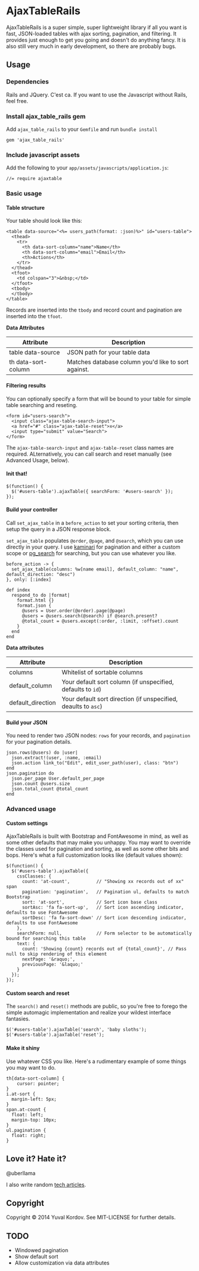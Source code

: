 # AjaxTableRails

AjaxTableRails is a super simple, super lightweight library if all you want is fast, JSON-loaded tables with ajax sorting, pagination, and filtering. It provides just enough to get you going and doesn't do anything fancy. It is also still very much in early development, so there are probably bugs.

## Usage

### Dependencies

Rails and JQuery. C'est ca. If you want to use the Javascript without Rails, feel free.

### Install ajax_table_rails gem

Add `ajax_table_rails` to your `Gemfile` and run `bundle install`

````
gem 'ajax_table_rails'
````

### Include javascript assets

Add the following to your `app/assets/javascripts/application.js`:

````
//= require ajaxtable
````

### Basic usage

#### Table structure

Your table should look like this:

````
<table data-source="<%= users_path(format: :json)%>" id="users-table">
  <thead>
    <tr>
      <th data-sort-column="name">Name</th>
      <th data-sort-column="email">Email</th>
      <th>Actions</th>
    </tr>
  </thead>
  <tfoot>
    <td colspan="3">&nbsp;</td>
  </tfoot>
  <tbody>
  </tbody>
</table>
````

Records are inserted into the `tbody` and record count and pagination are inserted into the `tfoot`.

**Data Attributes**

| Attribute | Description |
| --------- | ----------- |
| table data-source | JSON path for your table data |
| th data-sort-column | Matches database column you'd like to sort against. |

#### Filtering results

You can optionally specify a form that will be bound to your table for simple table searching and reseting.

````
<form id="users-search">
  <input class="ajax-table-search-input">
  <a href="#" class="ajax-table-reset">x</a>
  <input type="submit" value="Search">
</form>
````

The `ajax-table-search-input` and `ajax-table-reset` class names are required. ALternatively, you can call search and reset manually (see Advanced Usage, below).

#### Init that!

````
$(function() {
  $('#users-table').ajaxTable({ searchForm: '#users-search' });
});
````

#### Build your controller

Call `set_ajax_table` in a `before_action` to set your sorting criteria, then setup the query in a JSON response block.

`set_ajax_table` populates `@order`, `@page`, and `@search`, which you can use directly in your query. I use [kaminari](https://github.com/amatsuda/kaminari) for pagination and either a custom scope or [pg_search](https://github.com/Casecommons/pg_search) for searching, but you can use whatever you like.

````
before_action -> {
  set_ajax_table(columns: %w[name email], default_column: "name", default_direction: "desc")
}, only: [:index]

def index
  respond_to do |format|
    format.html {}
    format.json {
      @users = User.order(@order).page(@page)
      @users = @users.search(@search) if @search.present?
      @total_count = @users.except(:order, :limit, :offset).count
    }
  end
end
````

**Data attributes**

| Attribute | Description |
| --------- | ----------- |
| columns | Whitelist of sortable columns |
| default_column | Your default sort column (if unspecified, defaults to `id`) |
| default_direction | Your default sort direction (if unspecified, deaults to `asc`) |

#### Build your JSON

You need to render two JSON nodes: `rows` for your records, and `pagination` for your pagination details.

````
json.rows(@users) do |user|
  json.extract!(user, :name, :email)
  json.action link_to("Edit", edit_user_path(user), class: "btn")
end
json.pagination do
  json.per_page User.default_per_page
  json.count @users.size
  json.total_count @total_count
end
````

### Advanced usage

#### Custom settings

AjaxTableRails is built with Bootstrap and FontAwesome in mind, as well as some other defaults that may make you unhappy. You may want to override the classes used for pagination and sorting, as well as some other bits and bops. Here's what a full customization looks like (default values shown):

````
$(function() {
  $('#users-table').ajaxTable({
    cssClasses: {
      count: 'at-count',          // "Showing xx records out of xx" span
      pagination: 'pagination',   // Pagination ul, defaults to match Bootstrap
      sort: 'at-sort',            // Sort icon base class
      sortAsc: 'fa fa-sort-up',   // Sort icon ascending indicator, defaults to use FontAwesome
      sortDesc: 'fa fa-sort-down' // Sort icon descending indicator, defaults to use FontAwesome
    },
    searchForm: null,             // Form selector to be automatically bound for searching this table
    text: {
      count: 'Showing {count} records out of {total_count}', // Pass null to skip rendering of this element
      nextPage: '&raquo;',
      previousPage: '&laquo;'
    }
  });
});
````

#### Custom search and reset

The `search()` and `reset()` methods are public, so you're free to forego the simple automagic implementation and realize your wildest interface fantasies.

````
$('#users-table').ajaxTable('search', 'baby sloths');
$('#users-table').ajaxTable('reset');
````

#### Make it shiny

Use whatever CSS you like. Here's a rudimentary example of some things you may want to do.

````
th[data-sort-column] {
	cursor: pointer;
}
i.at-sort {
  margin-left: 5px;
}
span.at-count {
  float: left;
  margin-top: 10px;
}
ul.pagination {
  float: right;
}
````

## Love it? Hate it?

@uberllama

I also write random [tech articles](http://blog.littleblimp.com).

## Copyright

Copyright &copy; 2014 Yuval Kordov. See MIT-LICENSE for further details.

## TODO

* Windowed pagination
* Show default sort
* Allow customization via data attributes